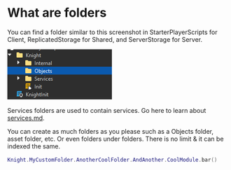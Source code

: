 # What are folders

You can find a folder similar to this screenshot in StarterPlayerScripts for Client, ReplicatedStorage for Shared, and ServerStorage for Server.

![](../.gitbook/assets/image.png)



Services folders are used to contain services. Go here to learn about [services.md](services.md "mention").

You can create as much folders as you please such as a Objects folder, asset folder, etc. Or even folders under folders. There is no limit & it can be indexed the same.

```lua
Knight.MyCustomFolder.AnotherCoolFolder.AndAnother.CoolModule.bar()
```
